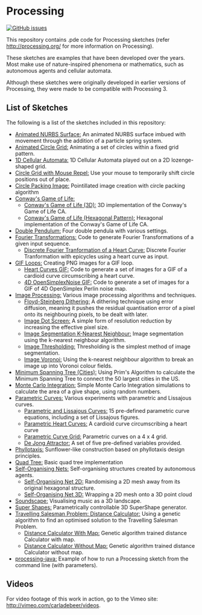 # Processing
[![GitHub issues](https://img.shields.io/github/issues/Carla-de-Beer/Processing.svg?style=flat-square)](https://github.com/Carla-de-Beer/Processing/issues)

This repository contains .pde code for Processing sketches (refer http://processing.org/ for more information on Processing).

These sketches are examples that have been developed over the years. Most make use of nature-inspired phenomena or mathematics, such as autonomous agents and cellular automata.

Although these sketches were originally developed in earlier versions of Processing, they were made to be compatible with Processing 3.

## List of Sketches

The following is a list of the sketches included in this repository:

* [Animated NURBS Surface:](https://github.com/Carla-de-Beer/Processing/tree/master/Animated_NURBS_Surface) An animated NURBS surface imbued with movement through the addition of a particle spring system.
* [Animated Circle Grid:](https://github.com/Carla-de-Beer/Processing/tree/master/AnimatedCircleGrid) Animating a set of circles within a fixed grid pattern.
* [1D Cellular Automata:](https://github.com/Carla-de-Beer/Processing/tree/master/CellularAutomata_1D) 1D Cellular Automata played out on a 2D lozenge-shaped grid.
* [Circle Grid with Mouse Repel:](https://github.com/Carla-de-Beer/Processing/tree/master/CircleGridMouseRepel) Use your mouse to temporarily shift circle positions out of place.
* [Circle Packing Image:](https://github.com/Carla-de-Beer/Processing/tree/master/CirclePackingImage) Pointillated image creation with circle packing algorithm
* [Conway's Game of Life:](https://github.com/Carla-de-Beer/Processing/tree/master/conways-game-of-life/)
  * [Conway's Game of Life (3D):](https://github.com/Carla-de-Beer/Processing/tree/master/conways-game-of-life/GOL_3D) 3D implementation of the Conway's Game of Life CA.
  * [Conway's Game of Life (Hexagonal Pattern):](https://github.com/Carla-de-Beer/Processing/tree/master/conways-game-of-life/GOL_HexPattern) Hexagonal implementation of the Conway's Game of Life CA.
* [Double Pendulum:](https://github.com/Carla-de-Beer/Processing/tree/master/DoublePendulum) Four double pendula with various settings.
* [Fourier Transformations:](https://github.com/Carla-de-Beer/Processing/tree/master/fourier-transformations) Code to generate Fourier Transformations of a given input sequence.
  * [Discrete Fourier Tranformation of a Heart Curve:](https://github.com/Carla-de-Beer/Processing/tree/master/fourier-transformations/FourierTransformHeart) Discrete Fourier Tranformation with epicycles using a heart curve as input.
* [GIF Loops:](https://github.com/Carla-de-Beer/Processing/tree/master/gif-loops) Creating PNG images for a GIF loop.
  * [Heart Curves GIF:](https://github.com/Carla-de-Beer/Processing/tree/master/gif-loops/HeartCurvesGIF) Code to generate a set of images for a GIF of a cardioid curve circumscribing a heart curve.
  * [4D OpenSimplexNoise GIF:](https://github.com/Carla-de-Beer/Processing/tree/master/gif-loops/OpenSimplex4DGIF) Code to generate a set of images for a GIF of 4D OpenSimplex Perlin noise map.
* [Image Processing:](https://github.com/Carla-de-Beer/processing-projects/tree/master/image-processing) Various image processing algorithms and techniques.
  * [Floyd-Steinberg Dithering:](https://github.com/Carla-de-Beer/processing-projects/tree/master/image-processing/FloydSteinbergDithering) A dithering technique using error diffusion, meaning it pushes the residual quantisation error of a pixel onto its neighbouring pixels, to be dealt with later.
  * [Image Dot Screen:](https://github.com/Carla-de-Beer/processing-projects/tree/master/image-processing/ImageDotScreen) A simple form of resolution reduction by increasing the effective pixel size.
  * [Image Segmentation K-Nearest Neighbour:](https://github.com/Carla-de-Beer/processing-projects/tree/master/image-processing/ImageSegmentationKNN) Image segmentation using the k-nearest neighbour algorithm.
  * [Image Thresholding:](https://github.com/Carla-de-Beer/processing-projects/tree/master/image-processing/ImageThresholding) Thresholding is the simplest method of image segmentation.
  * [Image Voronoi:](https://github.com/Carla-de-Beer/processing-projects/tree/master/image-processing/ImageVoronoi) Using the k-nearest neighbour algorithm to break an image up into Voronoi colour fields.
* [Minimum Spanning Tree (Cities):](https://github.com/Carla-de-Beer/Processing/tree/master/MinimumSpanningTreeCities) Using Prim's Algorithm to calculate the Minimum Spanning Tree to connect the 50 largest cities in the US.
* [Monte Carlo Integration:](https://github.com/Carla-de-Beer/Processing/tree/master/MonteCarloIntegration) Simple Monte Carlo Integration simulations to calculate the area of a give shape, using random numbers.
* [Parametric Curves:](https://github.com/Carla-de-Beer/Processing/tree/master/parametric-curves) Various experiments with parametric and Lissajous curves.
  * [Parametric and Lissajous Curves:](https://github.com/Carla-de-Beer/Processing/tree/master/parametric-curves/ParametricCurves) 15 pre-defined parametric curve equations, including a set of Lissajous figures.
  * [Parametric Heart Curves:](https://github.com/Carla-de-Beer/Processing/tree/master/parametric-curves/ParametricHeartCurves) A cardioid curve circumscribing a heart curve
  * [Parametric Curve Grid:](https://github.com/Carla-de-Beer/Processing/tree/master/parametric-curves/ParametricCurveGrid) Parametric curves on a 4 x 4 grid.
  *  [De Jong Attractor:](https://github.com/Carla-de-Beer/Processing/tree/master/parametric-curves/DeJongAttractor) A set of five pre-defined variables provided.
* [Phyllotaxis:](https://github.com/Carla-de-Beer/Processing/tree/master/Phyllotaxis) Sunflower-like construction based on phyllotaxis design principles.
* [Quad Tree:](https://github.com/Carla-de-Beer/Processing/tree/master/QuadTree) Basic quad tree implementation
* [Self-Organising Nets:](https://github.com/Carla-de-Beer/processing-projects/tree/master/self-organising-nets) Self-organising structures created by autonomous agents.
  * [Self-Organising Net 2D:](https://github.com/Carla-de-Beer/processing-projects/tree/master/self-organising-nets/SelfOrganisingNet_2D) Randomising a 2D mesh away from its original hexagonal structure.
  * [Self-Organising Net 3D:](https://github.com/Carla-de-Beer/processing-projects/tree/master/self-organising-nets/SelfOrganisingNet_3D) Wrapping a 2D mesh onto a 3D point cloud
* [Soundscape:](https://github.com/Carla-de-Beer/Processing/tree/master/Soundscape) Visualising music as a 3D landscape.
* [Super Shapes:](https://github.com/Carla-de-Beer/Processing/tree/master/SuperShapes) Parametrically controllable 3D SuperShape generator.
* [Travelling Salesman Problem: Distance Calculator:](https://github.com/Carla-de-Beer/Processing/tree/master/tsp-distance-calculators) Using a genetic algorithm to find an optimised solution to the Travelling Salesman Problem.
  * [Distance Calculator With Map:](https://github.com/Carla-de-Beer/Processing/tree/master/tsp-distance-calculators/TSP_Distance_Calculator_With_Map) Genetic algorithm trained distance Calculator with map.
  * [Distance Calculator Without Map:](https://github.com/Carla-de-Beer/Processing/tree/master/tsp-distance-calculators/TSP_Distance_Calculator_Without_Map) Genetic algorithm trained distance Calculator without map.
* [processing-java:](https://github.com/Carla-de-Beer/Processing/tree/master/processing-java) Example of how to run a Processing sketch from the command line (with parameters).


## Videos

For video footage of this work in action, go to the Vimeo site: http://vimeo.com/carladebeer/videos.
